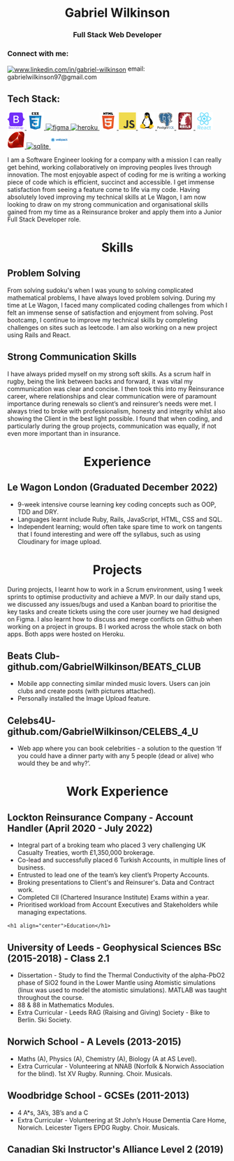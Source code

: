 <h1 align="center">Gabriel Wilkinson</h1>
<h3 align="center">Full Stack Web Developer</h3>

<h3 align="left">Connect with me:</h3>
<p align="left">
<a href="https://linkedin.com/in/www.linkedin.com/in/gabriel-wilkinson" target="blank"><img align="center" src="https://raw.githubusercontent.com/rahuldkjain/github-profile-readme-generator/master/src/images/icons/Social/linked-in-alt.svg" alt="www.linkedin.com/in/gabriel-wilkinson" height="30" width="40" /></a>
  email: gabrielwilkinson97@gmail.com
</p>

<h2 align="left">Tech Stack:</h2>
<p align="left"> <a href="https://getbootstrap.com" target="_blank" rel="noreferrer"> <img src="https://raw.githubusercontent.com/devicons/devicon/master/icons/bootstrap/bootstrap-plain-wordmark.svg" alt="bootstrap" width="40" height="40"/> </a> <a href="https://www.w3schools.com/css/" target="_blank" rel="noreferrer"> <img src="https://raw.githubusercontent.com/devicons/devicon/master/icons/css3/css3-original-wordmark.svg" alt="css3" width="40" height="40"/> </a> <a href="https://www.figma.com/" target="_blank" rel="noreferrer"> <img src="https://www.vectorlogo.zone/logos/figma/figma-icon.svg" alt="figma" width="40" height="40"/> </a> <a href="https://heroku.com" target="_blank" rel="noreferrer"> <img src="https://www.vectorlogo.zone/logos/heroku/heroku-icon.svg" alt="heroku" width="40" height="40"/> </a> <a href="https://www.w3.org/html/" target="_blank" rel="noreferrer"> <img src="https://raw.githubusercontent.com/devicons/devicon/master/icons/html5/html5-original-wordmark.svg" alt="html5" width="40" height="40"/> </a> <a href="https://developer.mozilla.org/en-US/docs/Web/JavaScript" target="_blank" rel="noreferrer"> <img src="https://raw.githubusercontent.com/devicons/devicon/master/icons/javascript/javascript-original.svg" alt="javascript" width="40" height="40"/> </a> <a href="https://www.linux.org/" target="_blank" rel="noreferrer"> <img src="https://raw.githubusercontent.com/devicons/devicon/master/icons/linux/linux-original.svg" alt="linux" width="40" height="40"/> </a> <a href="https://www.postgresql.org" target="_blank" rel="noreferrer"> <img src="https://raw.githubusercontent.com/devicons/devicon/master/icons/postgresql/postgresql-original-wordmark.svg" alt="postgresql" width="40" height="40"/> </a> <a href="https://rubyonrails.org" target="_blank" rel="noreferrer"> <img src="https://raw.githubusercontent.com/devicons/devicon/master/icons/rails/rails-original-wordmark.svg" alt="rails" width="40" height="40"/> </a> <a href="https://reactjs.org/" target="_blank" rel="noreferrer"> <img src="https://raw.githubusercontent.com/devicons/devicon/master/icons/react/react-original-wordmark.svg" alt="react" width="40" height="40"/> </a> <a href="https://www.ruby-lang.org/en/" target="_blank" rel="noreferrer"> <img src="https://raw.githubusercontent.com/devicons/devicon/master/icons/ruby/ruby-original.svg" alt="ruby" width="40" height="40"/> </a> <a href="https://www.sqlite.org/" target="_blank" rel="noreferrer"> <img src="https://www.vectorlogo.zone/logos/sqlite/sqlite-icon.svg" alt="sqlite" width="40" height="40"/> </a> <a href="https://webpack.js.org" target="_blank" rel="noreferrer"> <img src="https://raw.githubusercontent.com/devicons/devicon/d00d0969292a6569d45b06d3f350f463a0107b0d/icons/webpack/webpack-original-wordmark.svg" alt="webpack" width="40" height="40"/> </a> </p>

I am a Software Engineer looking for a company with a mission I can really get behind, working collaboratively on improving peoples lives through innovation. The most enjoyable aspect of coding for me is writing a working piece of code which is efficient, succinct and accessible. I get immense satisfaction from seeing a feature come to life via my code. Having absolutely loved improving my technical skills at Le Wagon, I am now looking to draw on my strong communication and organisational skills gained from my time as a Reinsurance broker and apply them into a Junior Full Stack Developer role. 

<h1 align="center">Skills</h1>
<h2 align="left">Problem Solving</h2>

From solving sudoku's when I was young to solving complicated mathematical problems, I have always loved problem solving. During my time at Le Wagon, I faced many complicated coding challenges from which I felt an immense sense of satisfaction and enjoyment from solving. Post bootcamp, I continue to improve my technical skills by completing challenges on sites such as leetcode. I am also working on a new project using Rails and React.

<h2 align="left">Strong Communication Skills</h2>

I have always prided myself on my strong soft skills. As a scrum half in rugby, being the link between backs and forward, it was vital my communication was clear and concise. I then took this into my Reinsurance career, where relationships and clear communication were of paramount importance during renewals so client’s and reinsurer’s needs were met. I always tried to broke with professionalism, honesty and integrity whilst also showing the Client in the best light possible. I found that when coding, and particularly during the group projects, communication was equally, if not even more important than in insurance.

<h1 align="center">Experience</h1>
<h2 align="left">Le Wagon London (Graduated December 2022)</h2>

<ul>
<li>9-week intensive course learning key coding concepts such as OOP, TDD and DRY.
<li>Languages learnt include Ruby, Rails, JavaScript, HTML, CSS and SQL.
<li>Independent learning; would often take spare time to work on tangents that I found interesting and were off the syllabus, such as using Cloudinary for image upload.
  </ul>

<h1 align="center">Projects</h1>

During projects, I learnt how to work in a Scrum environment, using 1 week sprints to optimise productivity and achieve a MVP. In our daily stand ups, we discussed any issues/bugs and used a Kanban board to prioritise the key tasks and create tickets using the core user journey we had designed on Figma. I also learnt how to discuss and merge conflicts on Github when working on a project in groups. B I worked across the whole stack on both apps. Both apps were hosted on Heroku.

<div class="flex">
  <div> 
    <h2>Beats Club- github.com/GabrielWilkinson/BEATS_CLUB</h2>
    <ul>
      <li> Mobile app connecting similar minded music lovers. Users can join clubs and create posts (with pictures attached).
      <li> Personally installed the Image Upload feature.
    </ul>
  </div>
  <div>
    <h2>Celebs4U- github.com/GabrielWilkinson/CELEBS_4_U</h2>
      <ul>
      <li> Web app where you can book celebrities - a solution to the question ‘If you could have a dinner party with any 5 people (dead or alive) who would they be and why?’.
    </ul>
  </div>
    
  <h1 align="center">Work Experience</h1>
  <h2 align="left">Lockton Reinsurance Company - Account Handler (April 2020 - July 2022)</h2>
  
  <ul>
      <li> Integral part of a broking team who placed 3 very challenging UK Casualty Treaties, worth £1,350,000 brokerage. 
      <li> Co-lead and successfully placed 6 Turkish Accounts, in multiple lines of business. 
      <li> Entrusted to lead one of the team’s key client’s Property Accounts. 
      <li> Broking presentations to Client's and Reinsurer's. Data and Contract work.
      <li> Completed CII (Chartered Insurance Institute) Exams within a year.
      <li> Prioritised workload from Account Executives and Stakeholders while managing expectations. 
  </ul>
  
    <h1 align="center">Education</h1>
  <h2 align="left">University of Leeds - Geophysical Sciences BSc (2015-2018) - Class 2.1</h2>
  
   <ul>
      <li> Dissertation - Study to find the Thermal Conductivity of the alpha-PbO2 phase of SiO2 found in the Lower Mantle using Atomistic simulations (linux was used to model the atomistic simulations). MATLAB was taught throughout the course. 
      <li> 88 & 88 in Mathematics Modules.
      <li> Extra Curricular - Leeds RAG (Raising and Giving) Society - Bike to Berlin. Ski Society.
  </ul>
  
  <h2 align="left">Norwich School - A Levels (2013-2015)</h2>
   <ul>
      <li> Maths (A), Physics (A), Chemistry (A), Biology (A at AS Level).
      <li> Extra Curricular - Volunteering at NNAB (Norfolk & Norwich Association for the blind). 1st XV Rugby. Running. Choir. Musicals.
  </ul>
  
  <h2 align="left">Woodbridge School - GCSEs (2011-2013)</h2>
   <ul>
      <li> 4 A*s, 3A’s, 3B’s and a C
      <li> Extra Curricular -  Volunteering at St John’s House Dementia Care Home, Norwich. Leicester Tigers EPDG Rugby. Choir. Musicals.
  </ul>
  
   <h2 align="left">Canadian Ski Instructor's Alliance Level 2 (2019)</h2>
  
  


    

